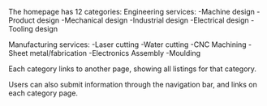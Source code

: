The homepage has 12 categories:
Engineering services:
-Machine design
-Product design
-Mechanical design
-Industrial design
-Electrical design
-Tooling design

Manufacturing services:
-Laser cutting
-Water cutting
-CNC Machining
-Sheet metal/fabrication
-Electronics Assembly
-Moulding

Each category links to another page, showing all listings for that category.

Users can also submit information through the navigation bar, and links on each category page.
